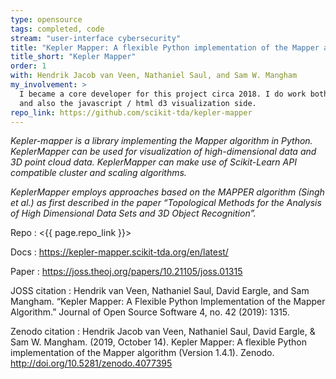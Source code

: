```yaml
---
type: opensource
tags: completed, code
stream: "user-interface cybersecurity"
title: "Kepler Mapper: A flexible Python implementation of the Mapper algorithm"
title_short: "Kepler Mapper"
order: 1
with: Hendrik Jacob van Veen, Nathaniel Saul, and Sam W. Mangham
my_involvement: >
  I became a core developer for this project circa 2018. I do work both on the python side
  and also the javascript / html d3 visualization side.
repo_link: https://github.com/scikit-tda/kepler-mapper
---
```


_Kepler-mapper is a library implementing the Mapper algorithm in Python. KeplerMapper can be used for visualization of high-dimensional data and 3D point cloud data. KeplerMapper can make use of Scikit-Learn API compatible cluster and scaling algorithms._

_KeplerMapper employs approaches based on the MAPPER algorithm (Singh et al.) as first described in the paper “Topological Methods for the Analysis of High Dimensional Data Sets and 3D Object Recognition”._

Repo
: <{{ page.repo_link }}>

Docs
: <https://kepler-mapper.scikit-tda.org/en/latest/>

Paper
: <https://joss.theoj.org/papers/10.21105/joss.01315>

JOSS citation
: Hendrik van Veen, Nathaniel Saul, David Eargle, and Sam Mangham. “Kepler Mapper: A Flexible Python Implementation of the Mapper Algorithm.” Journal of Open Source Software 4, no. 42 (2019): 1315.

Zenodo citation
: Hendrik Jacob van Veen, Nathaniel Saul, David Eargle, & Sam W. Mangham. (2019, October 14). Kepler Mapper: A flexible Python implementation of the Mapper algorithm (Version 1.4.1). Zenodo. <http://doi.org/10.5281/zenodo.4077395>
